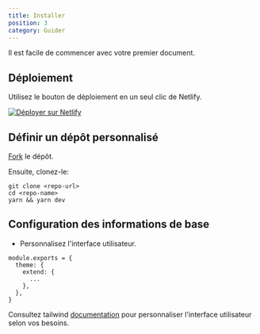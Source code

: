 ```yaml
---
title: Installer
position: 3
category: Guider
---
```

Il est facile de commencer avec votre premier document.

## Déploiement

Utilisez le bouton de déploiement en un seul clic de Netlify.

[![Déployer sur Netlify](https://www.netlify.com/img/deploy/button.svg)](https://app.netlify.com/start/deploy?repository=https://github.com/MexsonFernandes/nuxt-netlify-doc)

## Définir un dépôt personnalisé

[Fork](https://github.com/MexsonFernandes/nuxt-netlify-doc) le dépôt.

Ensuite, clonez-le:

```
git clone <repo-url>
cd <repo-name>
yarn && yarn dev
```

## Configuration des informations de base

* Personnalisez l'interface utilisateur.

```js[nuxt.config.js]
module.exports = {
  theme: {
    extend: {
      ...
    },
  },
}
```

Consultez tailwind [documentation](https://tailwindcss.com/docs/configuration) pour personnaliser l'interface utilisateur selon vos besoins.